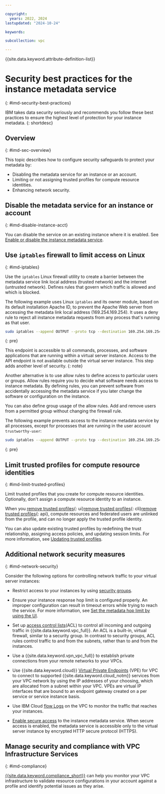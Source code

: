 ```yaml
---

copyright:
  years: 2022, 2024
lastupdated: "2024-10-24"

keywords:

subcollection: vpc

---
```


{{site.data.keyword.attribute-definition-list}}

# Security best practices for the instance metadata service
{: #imd-security-best-practices}

IBM takes data security seriously and recommends you follow these best practices to ensure the highest level of protection for your instance metadata.
{: shortdesc}

## Overview
{: #imd-sec-overview}

This topic describes how to configure security safeguards to protect your metadata by:

* Disabling the metadata service for an instance or an account.
* Limiting or not assigning trusted profiles for compute resource identities.
* Enhancing network security.

## Disable the metadata service for an instance or account
{: #imd-disable-instance-acct}

You can disable the service on an existing instance where it is enabled. See [Enable or disable the instance metadata service](/docs/vpc?topic=vpc-imd-configure-service).

## Use `iptables` firewall to limit access on Linux
{: #imd-iptables}

Use the `iptables` Linux firewall utility to create a barrier between the metadata service link local address (trusted network) and the internet (untrusted network). Defines rules that govern which traffic is allowed and which is blocked.

The following example uses Linux `iptables` and its owner module, based on its default installation Apache ID, to prevent the Apache Web server from accessing the metadata link local address (169.254.169.254). It uses a deny rule to reject all instance metadata requests from any process that's running as that user.

```sh
sudo iptables --append OUTPUT --proto tcp --destination 169.254.169.254 --match owner --uid-owner apache --jump REJECT
```
{: pre}

 This endpoint is accessible to all commands, processes, and software applications that are running within a virtual server instance. Access to the API endpoint is not available outside the virtual server instance. This step adds another level of security.
 {: note}

Another alternative is to use allow rules to define access to particular users or groups. Allow rules require you to decide what software needs access to instance metadata. By defining rules, you can prevent software from accidentally accessing the metadata service if you later change the software or configuration on the instance.

You can also define group usage of the allow rules. Add and remove users from a permitted group without changing the firewall rule.

The following example prevents access to the instance metadata service by all processes, except for processes that are running in the user account `trustworthy-user`:

```sh
sudo iptables --append OUTPUT --proto tcp --destination 169.254.169.254 --match owner ! --uid-owner trustworthy-user --jump REJECT
```
{: pre}

## Limit trusted profiles for compute resource identities
{: #imd-limit-trusted-profiles}

Limit trusted profiles that you create for compute resource identities. Optionally, don't assign a compute resource identity to an instance.

When you [remove trusted profiles](/docs/account?topic=account-trusted-profile-update&interface=ui#remove-tp-console){: ui}[remove trusted profiles](/docs/account?topic=account-trusted-profile-update&interface=cli#remove-tp-cli){: cli}[remove trusted profiles](/docs/account?topic=account-trusted-profile-update&interface=api#remove-tp-api){: api}, compute resources and federated users are unlinked from the profile, and can no longer apply the trusted profile identity.

You can also update existing trusted profiles by redefining the trust relationship, assigning access policies, and updating session limits. For more information, see [Updating trusted profiles](/docs/account?topic=account-trusted-profile-update).

## Additional network security measures
{: #imd-network-security}

Consider the following options for controlling network traffic to your virtual server instances:

* Restrict access to your instances by using [security groups](/docs/vpc?topic=vpc-configuring-the-security-group).

* Ensure your instance response hop limit is configured properly. An improper configuration can result in timeout errors while trying to reach the service. For more information, see [Set the metadata hop limit by using the UI](/docs/vpc?topic=vpc-imd-configure-service&interface=ui#set-hop-limit-ui).

* Set up [access control lists](/docs/vpc?topic=vpc-using-acls)(ACL) to control all incoming and outgoing traffic in {{site.data.keyword.vpc_full}}. An ACL is a built-in, virtual firewall, similar to a security group. In contrast to security groups, ACL rules control traffic to and from the subnets, rather than to and from the instances.

* Use a {{site.data.keyword.vpn_vpc_full}} to establish private connections from your remote networks to your VPCs.

* Use {{site.data.keyword.cloud}} [Virtual Private Endpoints](/docs/vpc?topic=vpc-about-vpe) (VPE) for VPC to connect to supported {{site.data.keyword.cloud_notm}} services from your VPC network by using the IP addresses of your choosing, which are allocated from a subnet within your VPC. VPEs are virtual IP interfaces that are bound to an endpoint gateway created on a per service or service instance basis.

* Use IBM Cloud [flow Logs](/docs/vpc?topic=vpc-flow-logs) on the VPC to monitor the traffic that reaches your instances.

* [Enable secure access](/docs/vpc?topic=vpc-imd-configure-service&interface=ui#secure-access-ui) to the instance metadata service. When secure access is enabled, the metadata service is accessible only to the virtual server instance by encrypted HTTP secure protocol (HTTPS).

## Manage security and compliance with VPC Infrastructure Services
{: #imd-compliance}

[{{site.data.keyword.compliance_short}}](/docs/security-compliance?topic=security-compliance-getting-started) can help you monitor your VPC infrastructure to validate resource configurations in your account against a profile and identify potential issues as they arise.
